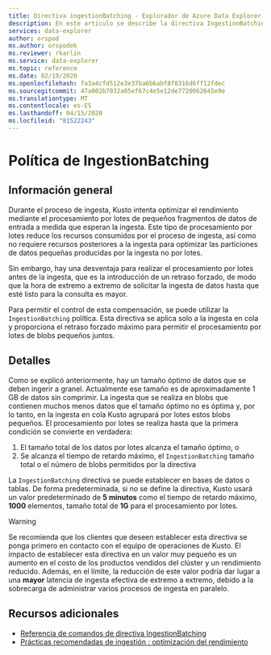 ```yaml
---
title: Directiva ingestionBatching - Explorador de Azure Data Explorer ? Microsoft Docs
description: En este artículo se describe la directiva IngestionBatching en el Explorador de datos de Azure.
services: data-explorer
author: orspod
ms.author: orspodek
ms.reviewer: rkarlin
ms.service: data-explorer
ms.topic: reference
ms.date: 02/19/2020
ms.openlocfilehash: fa3a4cfd512e3e37ba6b6abf8f8316d6ff12fdec
ms.sourcegitcommit: 47a002b7032a05ef67c4e5e12de7720062645e9e
ms.translationtype: MT
ms.contentlocale: es-ES
ms.lasthandoff: 04/15/2020
ms.locfileid: "81522243"
---
```

# <a name="ingestionbatching-policy"></a>Política de IngestionBatching

## <a name="overview"></a>Información general

Durante el proceso de ingesta, Kusto intenta optimizar el rendimiento mediante el procesamiento por lotes de pequeños fragmentos de datos de entrada a medida que esperan la ingesta.
Este tipo de procesamiento por lotes reduce los recursos consumidos por el proceso de ingesta, así como no requiere recursos posteriores a la ingesta para optimizar las particiones de datos pequeñas producidas por la ingesta no por lotes.

Sin embargo, hay una desventaja para realizar el procesamiento por lotes antes de la ingesta, que es la introducción de un retraso forzado, de modo que la hora de extremo a extremo de solicitar la ingesta de datos hasta que esté listo para la consulta es mayor.

Para permitir el control de esta compensación, se puede utilizar la `IngestionBatching` política.
Esta directiva se aplica solo a la ingesta en cola y proporciona el retraso forzado máximo para permitir el procesamiento por lotes de blobs pequeños juntos.

## <a name="details"></a>Detalles

Como se explicó anteriormente, hay un tamaño óptimo de datos que se deben ingerir a granel.
Actualmente ese tamaño es de aproximadamente 1 GB de datos sin comprimir. La ingesta que se realiza en blobs que contienen muchos menos datos que el tamaño óptimo no es óptima y, por lo tanto, en la ingesta en cola Kusto agrupará por lotes estos blobs pequeños. El procesamiento por lotes se realiza hasta que la primera condición se convierte en verdadera:

1. El tamaño total de los datos por lotes alcanza el tamaño óptimo, o
2. Se alcanza el tiempo de retardo máximo, el `IngestionBatching` tamaño total o el número de blobs permitidos por la directiva

La `IngestionBatching` directiva se puede establecer en bases de datos o tablas. De forma predeterminada, si no se define la directiva, Kusto usará un valor predeterminado de **5 minutos** como el tiempo de retardo máximo, **1000** elementos, tamaño total de **1G** para el procesamiento por lotes.

> [!WARNING]
> Se recomienda que los clientes que deseen establecer esta directiva se ponga primero en contacto con el equipo de operaciones de Kusto. El impacto de establecer esta directiva en un valor muy pequeño es un aumento en el costo de los productos vendidos del clúster y un rendimiento reducido. Además, en el límite, la reducción de este valor podría dar lugar a una **mayor** latencia de ingesta efectiva de extremo a extremo, debido a la sobrecarga de administrar varios procesos de ingesta en paralelo.

## <a name="additional-resources"></a>Recursos adicionales

* [Referencia de comandos de directiva IngestionBatching](../management/batching-policy.md)
* [Prácticas recomendadas de ingestión : optimización del rendimiento](../api/netfx/kusto-ingest-best-practices.md#optimizing-for-throughput)